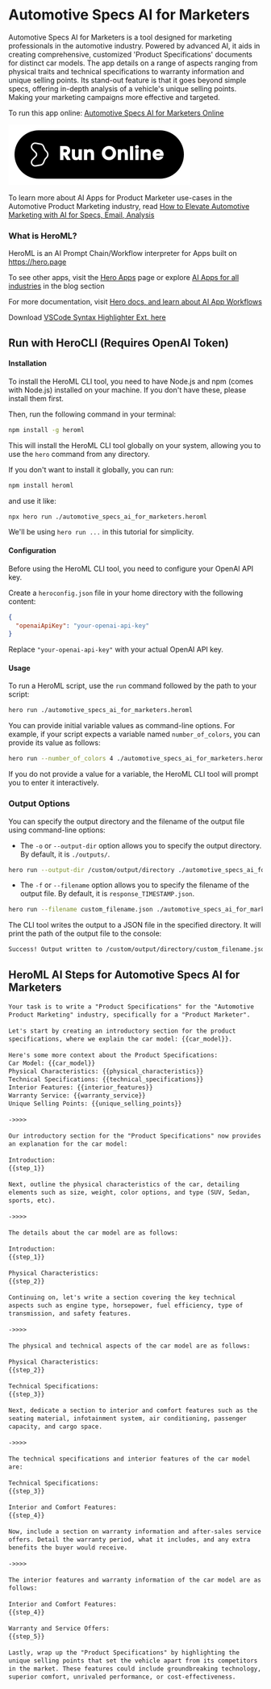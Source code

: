 # Automotive Specs AI for Marketers

Automotive Specs AI for Marketers is a tool designed for marketing professionals in the automotive industry. Powered by advanced AI, it aids in creating comprehensive, customized 'Product Specifications' documents for distinct car models. The app details on a range of aspects ranging from physical traits and technical specifications to warranty information and unique selling points. Its stand-out feature is that it goes beyond simple specs, offering in-depth analysis of a vehicle's unique selling points. Making your marketing campaigns more effective and targeted.

To run this app online: [Automotive Specs AI for Marketers Online](https://hero.page/app/automotive-specs-ai-for-marketers-ai-powered-custom-auto-specs/yarYc1gTNBqA09L142VA)

[![Run Automotive Specs AI for Marketers Online](/assets/run.svg)](https://hero.page/app/automotive-specs-ai-for-marketers-ai-powered-custom-auto-specs/yarYc1gTNBqA09L142VA)

To learn more about AI Apps for Product Marketer use-cases in the Automotive Product Marketing industry, read [How to Elevate Automotive Marketing with AI for Specs, Email, Analysis](https://hero.page/blog/ai/automotive-product-marketing/how-to-elevate-automotive-marketing-with-ai-for-specs-email-analysis/170745)

### What is HeroML?
HeroML is an AI Prompt Chain/Workflow interpreter for Apps built on https://hero.page 

To see other apps, visit the [Hero Apps](https://hero.page/apps) page or explore [AI Apps for all industries](https://hero.page/blog) in the blog section

For more documentation, visit [Hero docs, and learn about AI App Workflows](https://hero.page/tutorials/introduction-to-heroml)

Download [VSCode Syntax Highlighter Ext. here](https://marketplace.visualstudio.com/items?itemName=hero-page.heroml)

## Run with HeroCLI (Requires OpenAI Token)

#### Installation

To install the HeroML CLI tool, you need to have Node.js and npm (comes with Node.js) installed on your machine. If you don't have these, please install them first. 

Then, run the following command in your terminal:

```bash
npm install -g heroml
```

This will install the HeroML CLI tool globally on your system, allowing you to use the `hero` command from any directory.

If you don't want to install it globally, you can run:

```bash
npm install heroml
```

and use it like:

```bash
npx hero run ./automotive_specs_ai_for_marketers.heroml
```

We'll be using `hero run ...` in this tutorial for simplicity.

#### Configuration

Before using the HeroML CLI tool, you need to configure your OpenAI API key. 

Create a `heroconfig.json` file in your home directory with the following content:

```json
{
  "openaiApiKey": "your-openai-api-key"
}
```

Replace `"your-openai-api-key"` with your actual OpenAI API key.

#### Usage

To run a HeroML script, use the `run` command followed by the path to your script:

```bash
hero run ./automotive_specs_ai_for_marketers.heroml
```

You can provide initial variable values as command-line options. For example, if your script expects a variable named `number_of_colors`, you can provide its value as follows:

```bash
hero run --number_of_colors 4 ./automotive_specs_ai_for_marketers.heroml
```

If you do not provide a value for a variable, the HeroML CLI tool will prompt you to enter it interactively.

### Output Options

You can specify the output directory and the filename of the output file using command-line options:

- The `-o` or `--output-dir` option allows you to specify the output directory. By default, it is `./outputs/`.

```bash
hero run --output-dir /custom/output/directory ./automotive_specs_ai_for_marketers.heroml
```

- The `-f` or `--filename` option allows you to specify the filename of the output file. By default, it is `response_TIMESTAMP.json`.

```bash
hero run --filename custom_filename.json ./automotive_specs_ai_for_marketers.heroml
```

The CLI tool writes the output to a JSON file in the specified directory. It will print the path of the output file to the console:

```bash
Success! Output written to /custom/output/directory/custom_filename.json
```


## HeroML AI Steps for Automotive Specs AI for Marketers
```
Your task is to write a "Product Specifications" for the "Automotive Product Marketing" industry, specifically for a "Product Marketer".

Let's start by creating an introductory section for the product specifications, where we explain the car model: {{car_model}}.

Here's some more context about the Product Specifications:
Car Model: {{car_model}}
Physical Characteristics: {{physical_characteristics}}
Technical Specifications: {{technical_specifications}}
Interior Features: {{interior_features}}
Warranty Service: {{warranty_service}}
Unique Selling Points: {{unique_selling_points}}

->>>>

Our introductory section for the "Product Specifications" now provides an explanation for the car model:

Introduction:
{{step_1}}

Next, outline the physical characteristics of the car, detailing elements such as size, weight, color options, and type (SUV, Sedan, sports, etc).

->>>>

The details about the car model are as follows:

Introduction:
{{step_1}}

Physical Characteristics:
{{step_2}}

Continuing on, let's write a section covering the key technical aspects such as engine type, horsepower, fuel efficiency, type of transmission, and safety features.

->>>>

The physical and technical aspects of the car model are as follows:

Physical Characteristics:
{{step_2}}

Technical Specifications:
{{step_3}}

Next, dedicate a section to interior and comfort features such as the seating material, infotainment system, air conditioning, passenger capacity, and cargo space.

->>>>

The technical specifications and interior features of the car model are:

Technical Specifications:
{{step_3}}

Interior and Comfort Features:
{{step_4}}

Now, include a section on warranty information and after-sales service offers. Detail the warranty period, what it includes, and any extra benefits the buyer would receive.

->>>>

The interior features and warranty information of the car model are as follows:

Interior and Comfort Features:
{{step_4}}

Warranty and Service Offers:
{{step_5}}

Lastly, wrap up the "Product Specifications" by highlighting the unique selling points that set the vehicle apart from its competitors in the market. These features could include groundbreaking technology, superior comfort, unrivaled performance, or cost-effectiveness. 


```

